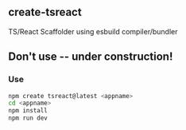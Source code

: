 ## create-tsreact
TS/React Scaffolder using esbuild compiler/bundler

## Don't use -- under construction!

### Use

```sh
npm create tsreact@latest <appname>
cd <appname>
npm install
npm run dev
```
